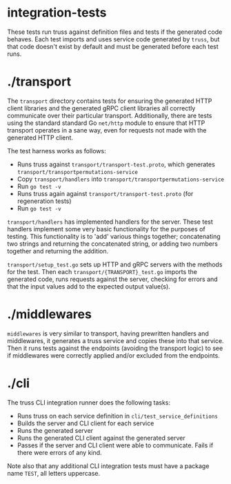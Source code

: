 # integration-tests

These tests run truss against definition files and tests if the generated code
behaves. Each test imports and uses service code generated by `truss`, but that
code doesn't exist by default and must be generated before each test runs.

# ./transport

The `transport` directory contains tests for ensuring the generated HTTP client
libraries and the generated gRPC client libraries all correctly communicate
over their particular transport. Additionally, there are tests using the
standard standard Go `net/http` module to ensure that HTTP transport operates
in a sane way, even for requests not made with the generated HTTP client.

The test harness works as follows:

- Runs truss against `transport/transport-test.proto`, which generates `transport/transportpermutations-service`
- Copy `transport/handlers` into `transport/transportpermutations-service`
- Run `go test -v`
- Runs truss again against `transport/transport-test.proto` (for regeneration tests)
- Run `go test -v`

`transport/handlers` has implemented handlers for the server. These test
handlers implement some very basic functionality for the purposes of testing.
This functionality is to 'add' various things together; concatenating two
strings and returning the concatenated string, or adding two numbers together
and returning the addition.

`transport/setup_test.go` sets up HTTP and gRPC servers with the methods for
the test. Then each `transport/{TRANSPORT}_test.go` imports the generated code,
runs requests against the server, checking for errors and that the input values
add to the expected output value(s).

# ./middlewares

`middlewares` is very similar to transport, having prewritten handlers and
middlewares, it generates a truss service and copies these into that service.
Then it runs tests against the endpoints (avoiding the transport logic) to see
if middlewares were correctly applied and/or excluded from the endpoints.

# ./cli

The truss CLI integration runner does the following tasks:

- Runs truss on each service definition in `cli/test_service_definitions`
- Builds the server and CLI client for each service
- Runs the generated server
- Runs the generated CLI client against the generated server
- Passes if the server and CLI client were able to communicate. Fails if there
  were errors of any kind.

Note also that any additional CLI integration tests must have a package name
`TEST`, all letters uppercase.

